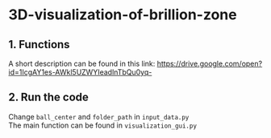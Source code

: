 # 3D-visualization-of-brillion-zone

## 1. Functions
A short description can be found in this link: 
https://drive.google.com/open?id=1IcgAY1es-AWkl5UZWYIeadlnTbQu0yq-

## 2. Run the code
Change `ball_center` and `folder_path` in `input_data.py`\
The main function can be found in `visualization_gui.py`
